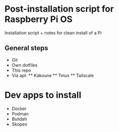 # Post-installation script for Raspberry Pi OS
Installation script + notes for clean install of a Pi

## General steps

* Git
* Own dotfiles
* This repo
* Via apt:
** Kakoune
** Tmux
** Tailscale

# Dev apps to install
* Docker
* Podman
* Buildah
* Skopeo
